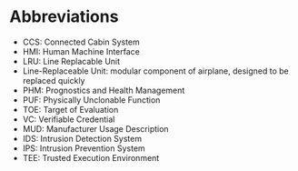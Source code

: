 # Abbreviations

- CCS: Connected Cabin System
- HMI: Human Machine Interface
- LRU: Line Replacable Unit
- Line-Replaceable Unit: modular component of airplane, designed to be replaced quickly
- PHM: Prognostics and Health Management
- PUF: Physically Unclonable Function
- TOE: Target of Evaluation
- VC: Verifiable Credential
- MUD: Manufacturer Usage Description
- IDS: Intrusion Detection System
- IPS: Intrusion Prevention System
- TEE: Trusted Execution Environment
